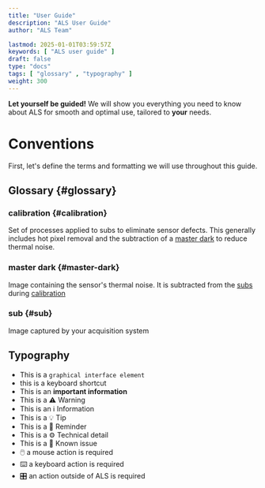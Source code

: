 ```yaml
---
title: "User Guide"
description: "ALS User Guide"
author: "ALS Team"

lastmod: 2025-01-01T03:59:57Z
keywords: [ "ALS user guide" ]
draft: false
type: "docs"
tags: [ "glossary" , "typography" ]
weight: 300
---
```


**Let yourself be guided!** We will show you everything you need to know about ALS for smooth and optimal use, tailored
to **your** needs.

# Conventions

First, let's define the terms and formatting we will use throughout this guide.

## Glossary {#glossary}

### calibration {#calibration}

Set of processes applied to subs to eliminate sensor defects. This generally includes hot pixel removal and the
subtraction of a [master dark](#master-dark) to reduce thermal noise.

### master dark {#master-dark}

Image containing the sensor's thermal noise. It is subtracted from the [subs](#sub) during [calibration](#calibration)

### sub {#sub}

Image captured by your acquisition system

## Typography

- This is a `graphical interface element`
- this is a <span class="als-ks">keyboard shortcut</span>
- This is an **important information**
- This is a ⚠️ Warning
- This is an ℹ️ Information
- This is a 💡 Tip
- This is a 🧠 Reminder
- This is a ⚙️ Technical detail
- This is a 🐛 Known issue
- 🖱️ a mouse action is required
- ⌨️ a keyboard action is required
- 🎛️ an action outside of ALS is required

